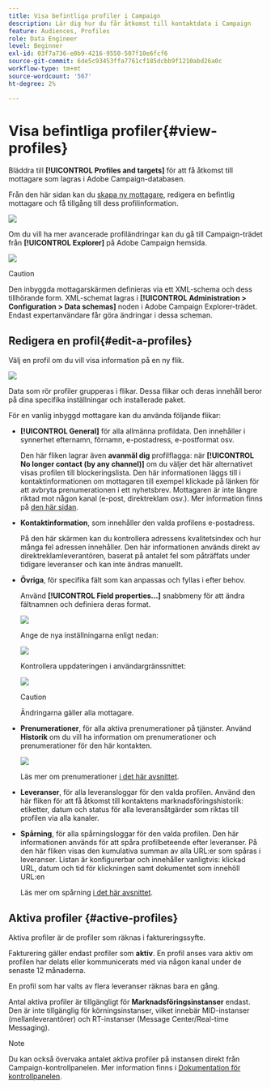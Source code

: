```yaml
---
title: Visa befintliga profiler i Campaign
description: Lär dig hur du får åtkomst till kontaktdata i Campaign
feature: Audiences, Profiles
role: Data Engineer
level: Beginner
exl-id: 03f7a736-e0b9-4216-9550-507f10e6fcf6
source-git-commit: 6de5c93453ffa7761cf185dcbb9f1210abd26a0c
workflow-type: tm+mt
source-wordcount: '567'
ht-degree: 2%

---
```


# Visa befintliga profiler{#view-profiles}

Bläddra till **[!UICONTROL Profiles and targets]** för att få åtkomst till mottagare som lagras i Adobe Campaign-databasen.

Från den här sidan kan du [skapa ny mottagare](create-profiles.md), redigera en befintlig mottagare och få tillgång till dess profilinformation.

![](assets/profiles-and-targets.png)

Om du vill ha mer avancerade profiländringar kan du gå till Campaign-trädet från **[!UICONTROL Explorer]** på Adobe Campaign hemsida.

![](assets/recipients-in-explorer.png)


>[!CAUTION]
>
>Den inbyggda mottagarskärmen definieras via ett XML-schema och dess tillhörande form. XML-schemat lagras i **[!UICONTROL Administration > Configuration > Data schemas]** noden i Adobe Campaign Explorer-trädet. Endast expertanvändare får göra ändringar i dessa scheman.

## Redigera en profil{#edit-a-profiles}

Välj en profil om du vill visa information på en ny flik.

![](assets/edit-a-profile.png)

Data som rör profiler grupperas i flikar. Dessa flikar och deras innehåll beror på dina specifika inställningar och installerade paket.

För en vanlig inbyggd mottagare kan du använda följande flikar:

* **[!UICONTROL General]** för alla allmänna profildata. Den innehåller i synnerhet efternamn, förnamn, e-postadress, e-postformat osv.

   Den här fliken lagrar även **avanmäl dig** profilflagga: när **[!UICONTROL No longer contact (by any channel)]** om du väljer det här alternativet visas profilen till blockeringslista. Den här informationen läggs till i kontaktinformationen om mottagaren till exempel klickade på länken för att avbryta prenumerationen i ett nyhetsbrev. Mottagaren är inte längre riktad mot någon kanal (e-post, direktreklam osv.). Mer information finns på [den här sidan](../send/quarantines.md).

* **Kontaktinformation**, som innehåller den valda profilens e-postadress.

   På den här skärmen kan du kontrollera adressens kvalitetsindex och hur många fel adressen innehåller. Den här informationen används direkt av direktreklamleverantören, baserat på antalet fel som påträffats under tidigare leveranser och kan inte ändras manuellt.

* **Övriga**, för specifika fält som kan anpassas och fyllas i efter behov.

   Använd **[!UICONTROL Field properties…]** snabbmeny för att ändra fältnamnen och definiera deras format.

   ![](assets/other-tab-field-properties.png)

   Ange de nya inställningarna enligt nedan:

   ![](assets/change-field-properties.png)

   Kontrollera uppdateringen i användargränssnittet:

   ![](assets/other-tab-updated.png)


   >[!CAUTION]
   >Ändringarna gäller alla mottagare.


* **Prenumerationer**, för alla aktiva prenumerationer på tjänster. Använd **Historik** om du vill ha information om prenumerationer och prenumerationer för den här kontakten.

   ![](assets/subscription-tab.png)

   Läs mer om prenumerationer [i det här avsnittet](../start/subscriptions.md).

* **Leveranser**, för alla leveransloggar för den valda profilen. Använd den här fliken för att få åtkomst till kontaktens marknadsföringshistorik: etiketter, datum och status för alla leveransåtgärder som riktas till profilen via alla kanaler.


* **Spårning**, för alla spårningsloggar för den valda profilen. Den här informationen används för att spåra profilbeteende efter leveranser. På den här fliken visas den kumulativa summan av alla URL:er som spåras i leveranser. Listan är konfigurerbar och innehåller vanligtvis: klickad URL, datum och tid för klickningen samt dokumentet som innehöll URL:en

   Läs mer om spårning [i det här avsnittet](../start/tracking.md).


## Aktiva profiler {#active-profiles}

Aktiva profiler är de profiler som räknas i faktureringssyfte.

Fakturering gäller endast profiler som **aktiv**. En profil anses vara aktiv om profilen har delats eller kommunicerats med via någon kanal under de senaste 12 månaderna.

En profil som har valts av flera leveranser räknas bara en gång.

Antal aktiva profiler är tillgängligt för **Marknadsföringsinstanser** endast. Den är inte tillgänglig för körningsinstanser, vilket innebär MID-instanser (mellanleverantörer) och RT-instanser (Message Center/Real-time Messaging).

>[!NOTE]
>
>Du kan också övervaka antalet aktiva profiler på instansen direkt från Campaign-kontrollpanelen. Mer information finns i [Dokumentation för kontrollpanelen](https://experienceleague.adobe.com/docs/control-panel/using/performance-monitoring/active-profiles-monitoring.html).
